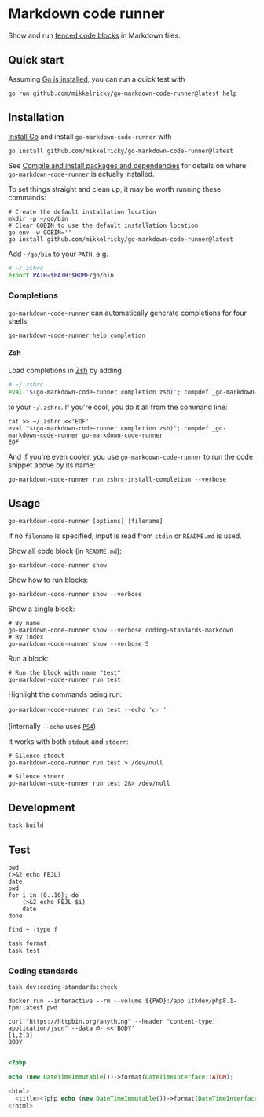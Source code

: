 # Markdown code runner

Show and run [fenced code blocks](https://github.github.com/gfm/#fenced-code-blocks) in Markdown files.

## Quick start

Assuming [Go is installed](https://go.dev/doc/install), you can run a quick test with

``` shell
go run github.com/mikkelricky/go-markdown-code-runner@latest help
```

## Installation

[Install Go](https://go.dev/doc/install) and install `go-markdown-code-runner` with

``` shell
go install github.com/mikkelricky/go-markdown-code-runner@latest
```

See [Compile and install packages and
dependencies](https://pkg.go.dev/cmd/go#hdr-Compile_and_install_packages_and_dependencies) for details on where
`go-markdown-code-runner` is actually installed.

To set things straight and clean up, it may be worth running these commands:

``` shell
# Create the default installation location
mkdir -p ~/go/bin
# Clear GOBIN to use the default installation location
go env -w GOBIN=''
go install github.com/mikkelricky/go-markdown-code-runner@latest
```

Add `~/go/bin` to your `PATH`, e.g.

``` zsh
# ~/.zshrc
export PATH=$PATH:$HOME/go/bin
```

### Completions

`go-markdown-code-runner` can automatically generate completions for four shells:

``` shell name=completion-help
go-markdown-code-runner help completion
```

#### Zsh

Load completions in [Zsh](https://en.wikipedia.org/wiki/Z_shell) by adding

``` zsh
# ~/.zshrc
eval "$(go-markdown-code-runner completion zsh)"; compdef _go-markdown-code-runner go-markdown-code-runner
```

to your `~/.zshrc`. If you're cool, you do it all from the command line:

``` shell name=zshrc-install-completion
cat >> ~/.zshrc <<'EOF'
eval "$(go-markdown-code-runner completion zsh)"; compdef _go-markdown-code-runner go-markdown-code-runner
EOF
```

And if you're even cooler, you use `go-markdown-code-runner` to run the code snippet above by its name:

``` shell
go-markdown-code-runner run zshrc-install-completion --verbose
```

## Usage

``` shell
go-markdown-code-runner [options] [filename]
```

If no `filename` is specified, input is read from `stdin` or `README.md` is used.

Show all code block (in `README.md`):

``` shell name=list
go-markdown-code-runner show
```

Show how to run blocks:

``` shell name=list-verbose
go-markdown-code-runner show --verbose
```

Show a single block:

``` shell name=show-single
# By name
go-markdown-code-runner show --verbose coding-standards-markdown
# By index
go-markdown-code-runner show --verbose 5
```

Run a block:

``` shell name=run
# Run the block with name "test"
go-markdown-code-runner run test
```

Highlight the commands being run:

``` shell name=run-echo
go-markdown-code-runner run test --echo '👉 '
```

(internally `--echo` uses [`PS4`](<https://www.gnu.org/software/bash/manual/bash.html#index-PS4>))

It works with both `stdout` and `stderr`:

``` shell
# Silence stdout
go-markdown-code-runner run test > /dev/null

# Silence stderr
go-markdown-code-runner run test 2&> /dev/null
```

## Development

```shell name=build
task build
```

## Test

``` shell name=test
pwd
(>&2 echo FEJL)
date
pwd
for i in {0..10}; do
    (>&2 echo FEJL $i)
    date
done
```

``` shell name=long-running-test
find ~ -type f
```

``` php a=b c=d
task format
task test
```

### Coding standards

```shell name=coding-standards-markdown
task dev:coding-standards:check
```

```shell name=tty-test
docker run --interactive --rm --volume ${PWD}:/app itkdev/php8.1-fpm:latest pwd
```

``` shell name=curl
curl "https://httpbin.org/anything" --header "content-type: application/json" --data @- <<'BODY'
[1,2,3]
BODY
```

``` shell name=empty
```

```php name=php
<?php

echo (new DateTimeImmutable())->format(DateTimeInterface::ATOM);
```

```php name=php-html
<html>
  <title><?php echo (new DateTimeImmutable())->format(DateTimeInterface::ATOM); ?></title>
</html>
```
